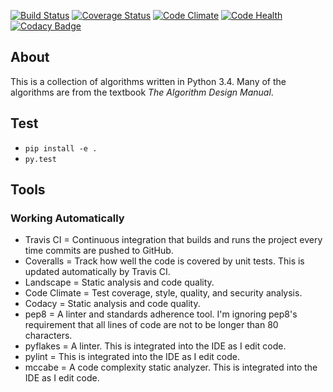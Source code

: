 [![Build Status](https://travis-ci.org/alexdunn/aalgopy.svg?branch=master)](https://travis-ci.org/alexdunn/aalgopy)
[![Coverage Status](https://coveralls.io/repos/alexdunn/aalgopy/badge.svg)](https://coveralls.io/r/alexdunn/aalgopy)
[![Code Climate](https://codeclimate.com/github/alexdunn/aalgopy/badges/gpa.svg)](https://codeclimate.com/github/alexdunn/aalgopy)
[![Code Health](https://landscape.io/github/alexdunn/aalgopy/master/landscape.svg?style=flat)](https://landscape.io/github/alexdunn/aalgopy/master)
[![Codacy Badge](https://www.codacy.com/project/badge/c8b2d51aa0934addb24e6a55ea55f95f)](https://www.codacy.com/app/worthless-trash-junk/aalgopy)

## About
This is a collection of algorithms written in Python 3.4.  Many of the algorithms are from the textbook *The Algorithm Design Manual*.

## Test
- `pip install -e .`
- `py.test`

## Tools

### Working Automatically
- Travis CI = Continuous integration that builds and runs the project every time commits are pushed to GitHub.
- Coveralls = Track how well the code is covered by unit tests. This is updated automatically by Travis CI.
- Landscape = Static analysis and code quality.
- Code Climate = Test coverage, style, quality, and security analysis.
- Codacy = Static analysis and code quality.
- pep8 = A linter and standards adherence tool.  I'm ignoring pep8's requirement that all lines of code are not to be longer than 80 characters.
- pyflakes = A linter. This is integrated into the IDE as I edit code.
- pylint = This is integrated into the IDE as I edit code.
- mccabe = A code complexity static analyzer.  This is integrated into the IDE as I edit code.

